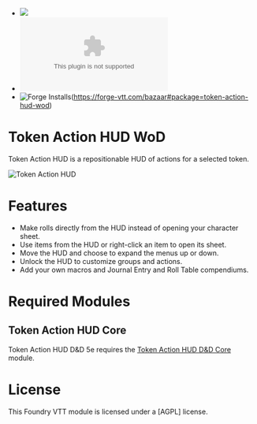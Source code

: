 - ![](https://img.shields.io/badge/Foundry-v12-informational)
- ![Downloads](https://img.shields.io/github/downloads/gioppoluca/fvtt-token-action-hud-wod/latest/module.zip?color=2b82fc&label=DOWNLOADS&style=for-the-badge) 
- ![Forge Installs](https://img.shields.io/badge/dynamic/json?label=Forge%20Installs&query=package.installs&suffix=%25&url=https%3A%2F%2Fforge-vtt.com%2Fapi%2Fbazaar%2Fpackage%2Ftoken-action-hud-wod&colorB=448d34&style=for-the-badge)(https://forge-vtt.com/bazaar#package=token-action-hud-wod)

# Token Action HUD WoD

Token Action HUD is a repositionable HUD of actions for a selected token.

![Token Action HUD](.github/readme/token-action-hud.gif)

# Features
- Make rolls directly from the HUD instead of opening your character sheet.
- Use items from the HUD or right-click an item to open its sheet.
- Move the HUD and choose to expand the menus up or down.
- Unlock the HUD to customize groups and actions.
- Add your own macros and Journal Entry and Roll Table compendiums.

# Required Modules

## Token Action HUD Core
Token Action HUD D&D 5e requires the [Token Action HUD D&D Core](https://foundryvtt.com/packages/token-action-hud-core) module.


# License

This Foundry VTT module is licensed under a [AGPL] license.
